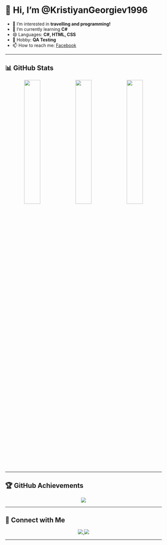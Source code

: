 # 👋 Hi, I’m @KristiyanGeorgiev1996

- 👀 I’m interested in **travelling and programming!**
- 🌱 I’m currently learning **C#**
- 😄 Languages: **C#, HTML, CSS**
- 🎯 Hobby: **QA Testing**
- 📫 How to reach me: [Facebook](https://www.facebook.com/kristiqn.georgiev.18/?locale=bg_BG)

---

## 📊 GitHub Stats

<p align="center">
  <img width="32%" src="https://github-readme-stats.vercel.app/api?username=KristiyanGeorgiev1996&show_icons=true&hide_border=true&count_private=true&include_all_commits=true&theme=transparent" />
  <img width="32%" src="https://github-readme-stats.vercel.app/api/top-langs/?username=KristiyanGeorgiev1996&layout=compact&hide_border=true&theme=transparent" />
  <img width="32%" src="https://streak-stats.demolab.com?user=KristiyanGeorgiev1996&hide_border=true&theme=transparent" />
</p>

---

## 🏆 GitHub Achievements  

<p align="center">
  <img src="https://github-profile-trophy.vercel.app/?username=KristiyanGeorgiev1996&theme=flat&no-frame=true&margin-w=5" />
</p>

---

## 🔗 Connect with Me  

<p align="center">
  <a href="https://github.com/KristiyanGeorgiev1996">
    <img src="https://img.shields.io/github/followers/KristiyanGeorgiev1996?style=social" />
  </a>
  <a href="https://www.facebook.com/kristiqn.georgiev.18">
    <img src="https://img.shields.io/badge/Facebook-KristiyanGeorgiev1996-blue?logo=facebook" />
  </a>
</p>

---
